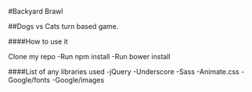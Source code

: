 #Backyard Brawl

##Dogs vs Cats turn based game.

####How to use it

Clone my repo
-Run npm install
-Run bower install

####List of any libraries used
-jQuery
-Underscore
-Sass
-Animate.css
-Google/fonts
-Google/images
